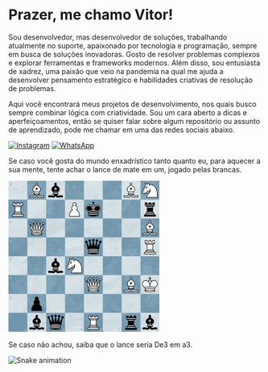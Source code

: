 # Prazer, me chamo Vitor!

Sou desenvolvedor, mas desenvolvedor de soluções, trabalhando atualmente no suporte, apaixonado por tecnologia e programação, sempre em busca de soluções inovadoras. Gosto de resolver problemas complexos e explorar ferramentas e frameworks modernos. Além disso, sou entusiasta de xadrez, uma paixão que veio na pandemia na qual me ajuda a desenvolver pensamento estratégico e habilidades criativas de resolução de problemas.

Aqui você encontrará meus projetos de desenvolvimento, nos quais busco sempre combinar lógica com criatividade. Sou um cara aberto a dicas e aperfeiçoamentos, então se quiser falar sobre algum repositório ou assunto de aprendizado, pode me chamar em uma das redes sociais abaixo.

[![Instagram](https://img.shields.io/badge/Instagram-E4405F?style=for-the-badge&logo=instagram&logoColor=white)](https://instagram.com/vitor__jpg)
[![WhatsApp](https://img.shields.io/badge/WhatsApp-25D366?style=for-the-badge&logo=whatsapp&logoColor=white)](https://wa.me/554988960558)

Se caso você gosta do mundo enxadrístico tanto quanto eu, para aquecer a sua mente, tente achar o lance de mate em um, jogado pelas brancas.

<img src="imagem1.png" alt="Descrição da imagem" width="300">


Se caso não achou, saiba que o lance seria De3 em a3.

![Snake animation](https://github.com/VitorGirotto/VitorGirotto/blob/output/github-contribution-grid-snake.svg)

